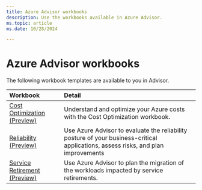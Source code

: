 ```yaml
---
title: Azure Advisor workbooks
description: Use the workbooks available in Azure Advisor.
ms.topic: article
ms.date: 10/28/2024

---
```


# Azure Advisor workbooks

The following workbook templates are available to you in Advisor.

| Workbook | Detail |
|:--- |:--- |
| [Cost Optimization (Preview)](./advisor-workbook-cost-optimization.md) | Understand and optimize your Azure costs with the Cost Optimization workbook. |
| [Reliability (Preview)](./advisor-workbook-reliability.md) | Use Azure Advisor to evaluate the reliability posture of your business-critical applications, assess risks, and plan improvements |
| [Service Retirement (Preview)](./advisor-workbook-service-retirement.md) | Use Azure Advisor to plan the migration of the workloads impacted by service retirements. |
